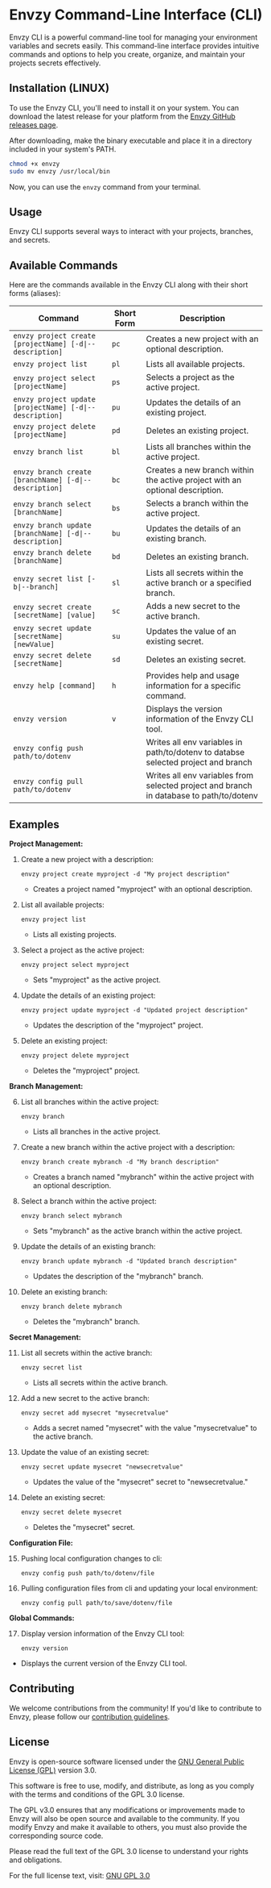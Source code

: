 # Envzy Command-Line Interface (CLI)

Envzy CLI is a powerful command-line tool for managing your environment variables and secrets easily. This command-line interface provides intuitive commands and options to help you create, organize, and maintain your projects secrets effectively.

## Installation (LINUX)

To use the Envzy CLI, you'll need to install it on your system. You can download the latest release for your platform from the [Envzy GitHub releases page](https://github.com/kamicodaxe/envzy-cli/releases).

After downloading, make the binary executable and place it in a directory included in your system's PATH.

```sh
chmod +x envzy
sudo mv envzy /usr/local/bin
```

Now, you can use the `envzy` command from your terminal.

## Usage

Envzy CLI supports several ways to interact with your projects, branches, and secrets.

## Available Commands

Here are the commands available in the Envzy CLI along with their short forms (aliases):

| Command                                                  | Short Form | Description                                                                             |
| -------------------------------------------------------- | ---------- | --------------------------------------------------------------------------------------- |
| `envzy project create [projectName] [-d\|--description]` | `pc`       | Creates a new project with an optional description.                                     |
| `envzy project list`                                     | `pl`       | Lists all available projects.                                                           |
| `envzy project select [projectName]`                     | `ps`       | Selects a project as the active project.                                                |
| `envzy project update [projectName] [-d\|--description]` | `pu`       | Updates the details of an existing project.                                             |
| `envzy project delete [projectName]`                     | `pd`       | Deletes an existing project.                                                            |
| `envzy branch list`                                      | `bl`       | Lists all branches within the active project.                                           |
| `envzy branch create [branchName] [-d\|--description]`   | `bc`       | Creates a new branch within the active project with an optional description.            |
| `envzy branch select [branchName]`                       | `bs`       | Selects a branch within the active project.                                             |
| `envzy branch update [branchName] [-d\|--description]`   | `bu`       | Updates the details of an existing branch.                                              |
| `envzy branch delete [branchName]`                       | `bd`       | Deletes an existing branch.                                                             |
| `envzy secret list [-b\|--branch]`                       | `sl`       | Lists all secrets within the active branch or a specified branch.                       |
| `envzy secret create [secretName] [value]`               | `sc`       | Adds a new secret to the active branch.                                                 |
| `envzy secret update [secretName] [newValue]`            | `su`       | Updates the value of an existing secret.                                                |
| `envzy secret delete [secretName]`                       | `sd`       | Deletes an existing secret.                                                             |
| `envzy help [command]`                                   | `h`        | Provides help and usage information for a specific command.                             |
| `envzy version`                                          | `v`        | Displays the version information of the Envzy CLI tool.                                 |
| `envzy config push path/to/dotenv`                       |            | Writes all env variables in path/to/dotenv to databse selected project and branch       |
| `envzy config pull path/to/dotenv`                       |            | Writes all env variables from selected project and branch in database to path/to/dotenv |

## Examples

**Project Management:**

1. Create a new project with a description:

   ```shell
   envzy project create myproject -d "My project description"
   ```

   - Creates a project named "myproject" with an optional description.

2. List all available projects:

   ```shell
   envzy project list
   ```

   - Lists all existing projects.

3. Select a project as the active project:

   ```shell
   envzy project select myproject
   ```

   - Sets "myproject" as the active project.

4. Update the details of an existing project:

   ```shell
   envzy project update myproject -d "Updated project description"
   ```

   - Updates the description of the "myproject" project.

5. Delete an existing project:

   ```shell
   envzy project delete myproject
   ```

   - Deletes the "myproject" project.

**Branch Management:**

6. List all branches within the active project:

   ```shell
   envzy branch
   ```

   - Lists all branches in the active project.

7. Create a new branch within the active project with a description:

   ```shell
   envzy branch create mybranch -d "My branch description"
   ```

   - Creates a branch named "mybranch" within the active project with an optional description.

8. Select a branch within the active project:

   ```shell
   envzy branch select mybranch
   ```

   - Sets "mybranch" as the active branch within the active project.

9. Update the details of an existing branch:

   ```shell
   envzy branch update mybranch -d "Updated branch description"
   ```

   - Updates the description of the "mybranch" branch.

10. Delete an existing branch:

    ```shell
    envzy branch delete mybranch
    ```

    - Deletes the "mybranch" branch.

**Secret Management:**

11. List all secrets within the active branch:

    ```shell
    envzy secret list
    ```

    - Lists all secrets within the active branch.

12. Add a new secret to the active branch:

    ```shell
    envzy secret add mysecret "mysecretvalue"
    ```

    - Adds a secret named "mysecret" with the value "mysecretvalue" to the active branch.

13. Update the value of an existing secret:

    ```shell
    envzy secret update mysecret "newsecretvalue"
    ```

    - Updates the value of the "mysecret" secret to "newsecretvalue."

14. Delete an existing secret:

    ```shell
    envzy secret delete mysecret
    ```

    - Deletes the "mysecret" secret.

**Configuration File:**

15. Pushing local configuration changes to cli:

    ```shell
    envzy config push path/to/dotenv/file
    ```

16. Pulling configuration files from cli and updating your local environment:

    ```shell
    envzy config pull path/to/save/dotenv/file
    ```

**Global Commands:**

17. Display version information of the Envzy CLI tool:

    ```shell
    envzy version
    ```

- Displays the current version of the Envzy CLI tool.

## Contributing

We welcome contributions from the community! If you'd like to contribute to Envzy, please follow our [contribution guidelines](CONTRIBUTING.md).

## License

Envzy is open-source software licensed under the [GNU General Public License (GPL)](https://www.gnu.org/licenses/gpl-3.0.md) version 3.0.

This software is free to use, modify, and distribute, as long as you comply with the terms and conditions of the GPL 3.0 license.

The GPL v3.0 ensures that any modifications or improvements made to Envzy will also be open source and available to the community. If you modify Envzy and make it available to others, you must also provide the corresponding source code.

Please read the full text of the GPL 3.0 license to understand your rights and obligations.

For the full license text, visit: [GNU GPL 3.0](https://www.gnu.org/licenses/gpl-3.0.md)
